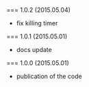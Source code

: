 === 1.0.2 (2015.05.04)

* fix killing timer

=== 1.0.1 (2015.05.01)

* docs update

=== 1.0.0 (2015.05.01)

* publication of the code

